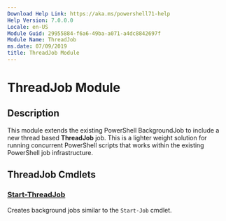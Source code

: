 ```yaml
---
Download Help Link: https://aka.ms/powershell71-help
Help Version: 7.0.0.0
Locale: en-US
Module Guid: 29955884-f6a6-49ba-a071-a4dc8842697f
Module Name: ThreadJob
ms.date: 07/09/2019
title: ThreadJob Module
---
```


# ThreadJob Module

## Description

This module extends the existing PowerShell BackgroundJob to include a new thread based
**ThreadJob** job. This is a lighter weight solution for running concurrent PowerShell scripts that
works within the existing PowerShell job infrastructure.

## ThreadJob Cmdlets

### [Start-ThreadJob](Start-ThreadJob.md)

Creates background jobs similar to the `Start-Job` cmdlet.

